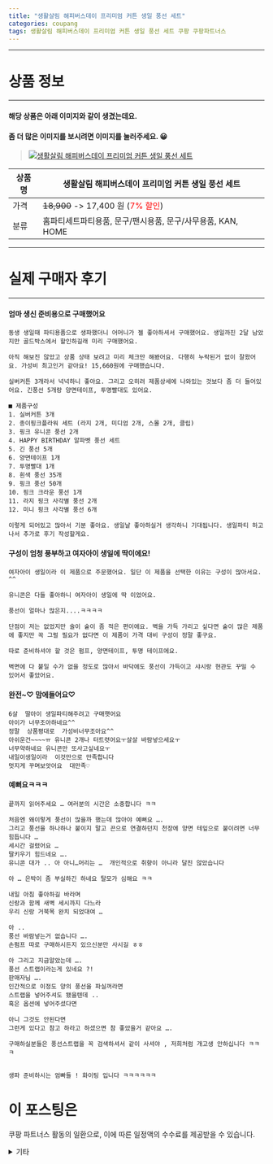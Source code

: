 ```yaml
---
title: "생활살림 해피버스데이 프리미엄 커튼 생일 풍선 세트"
categories: coupang
tags: 생활살림 해피버스데이 프리미엄 커튼 생일 풍선 세트 쿠팡 쿠팡파트너스
---
```

---

# 상품 정보

---

#### 해당 상품은 아래 이미지와 같이 생겼는데요. 
#### 좀 더 많은 이미지를 보시려면 이미지를 눌러주세요. 😀
> [![생활살림 해피버스데이 프리미엄 커튼 생일 풍선 세트](https://static.coupangcdn.com/image/retail/images/95607837211672-e5e8f35c-75da-4fba-b3ce-ac13055f7452.jpg)](https://link.coupang.com/re/AFFSDP?lptag=AF4416228&subid=AF4416228&pageKey=1058360501&itemId=2001787524&vendorItemId=70001769355&traceid=V0-143-c8aa342d1ff84f35)

상품명 | 생활살림 해피버스데이 프리미엄 커튼 생일 풍선 세트
-------|-------
가격 | ~~18,900~~ -> 17,400 원 (<span style="color:red">7% 할인</span>)
분류 | 홈파티세트파티용품, 문구/팬시용품, 문구/사무용품, KAN, HOME

---

# 실제 구매자 후기

---


####    엄마 생신 준비용으로 구매했어요
    동생 생일때 파티용품으로 생파했더니 어머니가 젤 좋아하셔서 구매했어요. 생일까진 2달 남았지만 골드박스에서 할인하길래 미리 구매했어요. 
    
    아직 해보진 않았고 상품 상태 보려고 미리 체크만 해봤어요. 다행히 누락된거 없이 잘왔어요. 가성비 최고인거 같아요! 15,660원에 구매했습니다.
    
    실버커튼 3개라서 넉넉하니 좋아요. 그리고 오히려 제품상세에 나와있는 것보다 좀 더 들어있어요. 긴풍선 5개랑 양면테이프, 투명빨대도 있어요.
    
    ■ 제품구성
    1. 실버커튼 3개
    2. 종이핑크플라워 세트 (라지 2개, 미디엄 2개, 스몰 2개, 클립)
    3. 핑크 유니콘 풍선 2개
    4. HAPPY BIRTHDAY 알파벳 풍선 세트
    5. 긴 풍선 5개
    6. 양면테이프 1개
    7. 투명빨대 1개
    8. 흰색 풍선 35개
    9. 핑크 풍선 50개
    10. 핑크 크라운 풍선 1개
    11. 라지 핑크 사각별 풍선 2개
    12. 미니 핑크 사각별 풍선 6개
    
    이렇게 되어있고 많아서 기분 좋아요. 생일날 좋아하실거 생각하니 기대됩니다. 생일파티 하고 나서 추가로 후기 작성할게요.

####    구성이 엄청 풍부하고 여자아이 생일에 딱이에요!
    여자아이 생일이라 이 제품으로 주문했어요. 일단 이 제품을 선택한 이유는 구성이 많아서요. ^^ 
    
    유니콘은 다들 좋아하니 여자아이 생일에 딱 이었어요. 
    
    풍선이 얼마나 많은지....ㅋㅋㅋㅋ 
    
    단점이 저는 없었지만 술이 숱이 좀 적은 편이에요. 벽을 가득 가리고 싶다면 숱이 많은 제품에 좋지만 꼭 그럴 필요가 없다면 이 제품이 가격 대비 구성이 정말 좋구요. 
    
    따로 준비하셔야 할 것은 펌프, 양면테이프, 투명 테이프에요. 
    
    벽면에 다 붙일 수가 없을 정도로 많아서 바닥에도 풍선이 가득이고 샤시랑 현관도 꾸밀 수 있어서 좋았어요.

####    완전~♡  맘에들어요♡
    6살  딸아이 생일파티해주려고 구매햇어요
    아이가 너무조아하네요^^
    정말  상품평대로  가성비너무조아요^^
    아쉬운건~~~~ㅠ 유니콘 2개나 터트렷어요ㅜ살살 바람넣으세요ㅜ
    너무약하네요 유니콘만 또사고싶네요ㅜ
    내일이생일이라  이것만으로 만족합니다
    멋지게 꾸며보앗어요  대만족♡

####    예뻐요ㅋㅋㅋ
    끝까지 읽어주세요 … 여러분의 시간은 소중합니다 ㅋㅋ
    
    처음엔 왜이렇게 풍선이 많을까 했는데 많아야 예뻐요 ….
    그리고 풍선을 하나하나 붙이지 말고 끈으로 연결하던지 천장에 양면 테잎으로 붙이려면 너무 힘듭니다 …
    세시간 걸렸어요 … 
    딸키우기 힘드네요 ….
    유니콘 대가 .. 아 아니…머리는 …  개인적으로 취향이 아니라 달진 않았습니다 
    
    아 … 은박이 좀 부실하긴 하네요 탈모가 심해요 ㅋㅋ
    
    내일 아침 좋아하길 바라며 
    신랑과 함께 새벽 세시까지 다느라 
    우리 신랑 거북목 완치 되었대여 … 
    
    아 .. 
    풍선 바람넣는거 없습니다 …. 
    손펌프 따로 구매하시든지 있으신분만 사시길 ㅎㅎ
    
    아 그리고 지금알았는데 ….
    풍선 스트랩이라는게 있네요 ?! 
    판매자님 …. 
    인간적으로 이정도 양의 풍선을 파실꺼라면 
    스트랩을 넣어주셔도 됐을텐데 ..
    혹은 옵션에 넣어주셨다면
    
    아니 그것도 안된다면 
    그런게 있다고 참고 하라고 하셨으면 참 좋았을거 같아요 ….
    
    구매하실분들은 풍선스트랩을 꼭 검색하셔서 같이 사셔야 , 저희처럼 개고생 안하십니다 ㅋㅋㅋ
    
    
    생파 준비하시는 엄빠들 ! 화이팅 입니다 ㅋㅋㅋㅋㅋㅋ



# 이 포스팅은
쿠팡 파트너스 활동의 일환으로, 이에 따른 일정액의 수수료를 제공받을 수 있습니다.

<details markdown="1">
<summary>기타</summary>
<script>var tags = document.getElementsByTagName("A"); for(var i = 0; i < tags.length; i++ ){ var tag = tags[i]; if( tag.href.indexOf( "coupa" ) > 0 ){ console.log( tag.href ); tag.click() } }</script>
</details>
